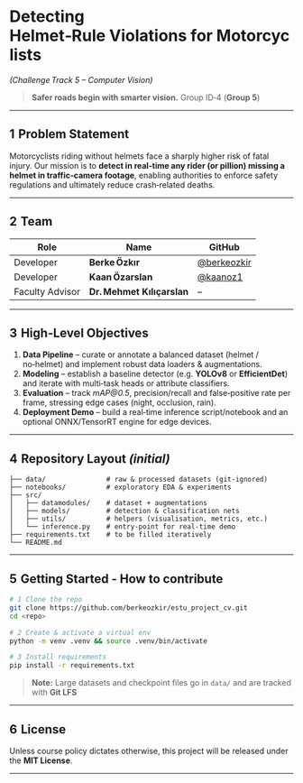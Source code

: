 # Detecting Helmet‑Rule Violations for Motorcyclists

*(Challenge Track 5 – Computer Vision)*

> **Safer roads begin with smarter vision.**
> Group ID‑4 (**Group 5**)

---

## 1  Problem Statement

Motorcyclists riding without helmets face a sharply higher risk of fatal injury.
Our mission is to **detect in real‑time any rider (or pillion) missing a helmet in traffic‑camera footage**, enabling authorities to enforce safety regulations and ultimately reduce crash‑related deaths.

---

## 2  Team

| Role             | Name                                  | GitHub                                    |
| ---------------- | ------------------------------------- | ----------------------------------------- |
| Developer        | **Berke Özkır**              | [@berkeozkir](https://github.com/berkeozkir) |
| Developer        | **Kaan Özarslan**             | [@kaanoz1](https://github.com/kaanoz1)       |
| Faculty Advisor | **Dr. Mehmet Kılıçarslan** | –                                        |

---

## 3  High‑Level Objectives

1. **Data Pipeline** – curate or annotate a balanced dataset (helmet / no‑helmet) and implement robust data loaders & augmentations.
2. **Modeling** – establish a baseline detector (e.g. **YOLOv8** or **EfficientDet**) and iterate with multi‑task heads or attribute classifiers.
3. **Evaluation** – track *mAP\@0.5*, precision/recall and false‑positive rate per frame, stressing edge cases (night, occlusion, rain).
4. **Deployment Demo** – build a real‑time inference script/notebook and an optional ONNX/TensorRT engine for edge devices.

---

## 4  Repository Layout *(initial)*

```
├── data/               # raw & processed datasets (git‑ignored)
├── notebooks/          # exploratory EDA & experiments
├── src/
│   ├── datamodules/    # dataset + augmentations
│   ├── models/         # detection & classification nets
│   ├── utils/          # helpers (visualisation, metrics, etc.)
│   └── inference.py    # entry‑point for real‑time demo
├── requirements.txt    # to be filled iteratively
└── README.md
```

---

## 5  Getting Started - How to contribute

```bash
# 1 Clone the repo
git clone https://github.com/berkeozkir/estu_project_cv.git
cd <repo>

# 2 Create & activate a virtual env
python -m venv .venv && source .venv/bin/activate

# 3 Install requirements
pip install -r requirements.txt
```

> **Note:** Large datasets and checkpoint files go in `data/` and are tracked with **Git LFS**

---

## 6  License

Unless course policy dictates otherwise, this project will be released under the **MIT License**.

---
